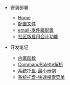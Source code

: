 - 安装部署
  - [Home](/odoo/)
  - [配置文件](/odoo/install/config_desciption.md)
  - [email-发件箱配置](/odoo/install/mail_outbox.md)
  - [社区版启用会计功能](/odoo/install/enable_accounting.md)

- 开发笔记
  - [内置函数](/odoo/dev_notes/built_in_function.md)
  - [CommandPalette解析](/odoo/dev_notes/command_palette.md)
  - [系统托盘-最小示例](/odoo/dev_notes/simplest_systray.md)
  - [系统托盘-快速搜索菜单](/odoo/dev_notes/systray_quick_menu.md)
